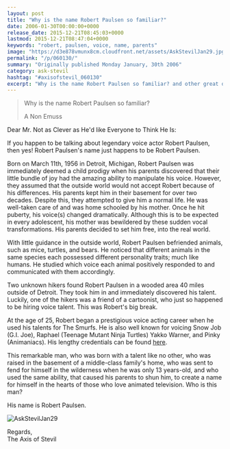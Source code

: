 ```yaml
---
layout: post
title: "Why is the name Robert Paulsen so familiar?"
date: 2006-01-30T00:00:00+0000
release_date: 2015-12-21T08:45:03+0000
lastmod: 2015-12-21T08:47:04+0000
keywords: "robert, paulsen, voice, name, parents"
image: "https://d3e878vmunx8cm.cloudfront.net/assets/AskStevilJan29.jpg"
permalink: "/p/060130/"
summary: "Originally published Monday January, 30th 2006"
category: ask-stevil
hashtag: "#axisofstevil_060130"
excerpt: "Why is the name Robert Paulsen so familiar? and other great questions from Monday January, 30th 2006"
---
```


[p01]: https://d3e878vmunx8cm.cloudfront.net/assets/AskStevilJan29.jpg "AskStevilJan29"
> Why is the name Robert Paulsen so familiar?
> 
> A Non Emuss

Dear Mr. Not as Clever as He'd like Everyone to Think He Is:

If you happen to be talking about legendary voice actor Robert Paulsen, then yes! Robert Paulsen's name just happens to be Robert Paulsen.

Born on March 11th, 1956 in Detroit, Michigan, Robert Paulsen was immediately deemed a child prodigy when his parents discovered that their little bundle of joy had the amazing ability to manipulate his voice. However, they assumed that the outside world would not accept Robert because of his differences. His parents kept him in their basement for over two decades. Despite this, they attempted to give him a normal life. He was well-taken care of and was home schooled by his mother. Once he hit puberty, his voice(s) changed dramatically. Although this is to be expected in every adolescent, his mother was bewildered by these sudden vocal transformations. His parents decided to set him free, into the real world.

With little guidance in the outside world, Robert Paulsen befriended animals, such as mice, turtles, and bears. He noticed that different animals in the same species each possessed different personality traits; much like humans. He studied which voice each animal positively responded to and communicated with them accordingly.

Two unknown hikers found Robert Paulsen in a wooded area 40 miles outside of Detroit. They took him in and immediately discovered his talent. Luckily, one of the hikers was a friend of a cartoonist, who just so happened to be hiring voice talent. This was Robert's big break.

At the age of 25, Robert began a prestigious voice acting career when he used his talents for The Smurfs. He is also well known for voicing Snow Job (G.I. Joe), Raphael (Teenage Mutant Ninja Turtles) Yakko Warner, and Pinky (Animaniacs). His lengthy credentials can be found [here](http://www.imdb.com/name/nm0667326/ "here").

This remarkable man, who was born with a talent like no other, who was raised in the basement of a middle-class family's home, who was sent to fend for himself in the wilderness when he was only 13 years-old, and who used the same ability, that caused his parents to shun him, to create a name for himself in the hearts of those who love animated television. Who is this man?

His name is Robert Paulsen.

![AskStevilJan29][p01]

Regards,  
The Axis of Stevil
